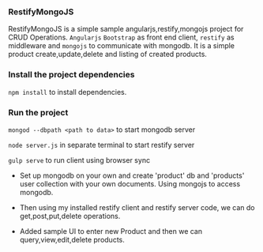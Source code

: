 ### RestifyMongoJS
RestifyMongoJS is a  simple sample angularjs,restify,mongojs project for CRUD Operations. `Angularjs` `Bootstrap` as front end client, `restify` as middleware and `mongojs` to communicate with mongodb. It is a simple product create,update,delete and listing of created products.

### Install the project dependencies
`npm install` to install dependencies.

### Run the project
`mongod --dbpath <path to data>` to start mongodb server

`node server.js` in separate terminal to start restify server

`gulp serve` to run client using browser sync


* Set up mongodb on your own and create 'product' db and 'products' user collection with your own documents.
Using mongojs to access mongodb.

* Then using my installed restify client and restify server code, we can do get,post,put,delete operations.

* Added sample UI to enter new Product and then we can query,view,edit,delete products.

